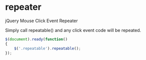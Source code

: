 # repeater
jQuery Mouse Click Event Repeater

Simply call repeatable() and any click event code will be repeated.

```javascript
$(document).ready(function()
{
    $('.repeatable').repeatable();
});
```
